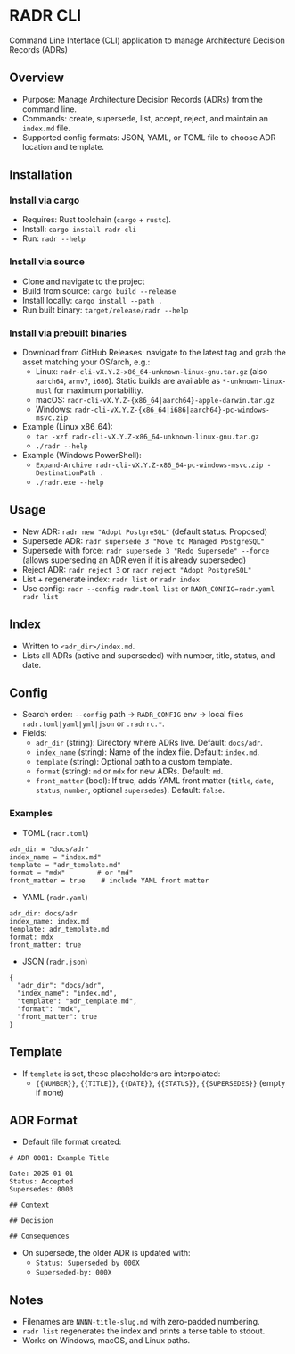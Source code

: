 # RADR CLI

Command Line Interface (CLI) application to manage Architecture Decision Records (ADRs)

## Overview

- Purpose: Manage Architecture Decision Records (ADRs) from the command line.
- Commands: create, supersede, list, accept, reject, and maintain an `index.md` file.
- Supported config formats: JSON, YAML, or TOML file to choose ADR location and template.

## Installation

### Install via cargo

- Requires: Rust toolchain (`cargo` + `rustc`).
- Install: `cargo install radr-cli`
- Run: `radr --help`

### Install via source

- Clone and navigate to the project
- Build from source: `cargo build --release`
- Install locally: `cargo install --path .`
- Run built binary: `target/release/radr --help`

### Install via prebuilt binaries

- Download from GitHub Releases: navigate to the latest tag and grab the asset matching your OS/arch, e.g.:
  - Linux: `radr-cli-vX.Y.Z-x86_64-unknown-linux-gnu.tar.gz` (also `aarch64`, `armv7`, `i686`). Static builds are available as `*-unknown-linux-musl` for maximum portability.
  - macOS: `radr-cli-vX.Y.Z-{x86_64|aarch64}-apple-darwin.tar.gz`
  - Windows: `radr-cli-vX.Y.Z-{x86_64|i686|aarch64}-pc-windows-msvc.zip`
- Example (Linux x86_64):
  - `tar -xzf radr-cli-vX.Y.Z-x86_64-unknown-linux-gnu.tar.gz`
  - `./radr --help`
- Example (Windows PowerShell):
  - `Expand-Archive radr-cli-vX.Y.Z-x86_64-pc-windows-msvc.zip -DestinationPath .`
  - `./radr.exe --help`

## Usage

- New ADR: `radr new "Adopt PostgreSQL"` (default status: Proposed)
- Supersede ADR: `radr supersede 3 "Move to Managed PostgreSQL"`
- Supersede with force: `radr supersede 3 "Redo Supersede" --force` (allows superseding an ADR even if it is already superseded)
- Reject ADR: `radr reject 3` or `radr reject "Adopt PostgreSQL"`
- List + regenerate index: `radr list` or `radr index`
- Use config: `radr --config radr.toml list` or `RADR_CONFIG=radr.yaml radr list`

## Index

- Written to `<adr_dir>/index.md`.
- Lists all ADRs (active and superseded) with number, title, status, and date.

## Config

- Search order: `--config` path → `RADR_CONFIG` env → local files `radr.toml|yaml|yml|json` or `.radrrc.*`.
- Fields:
  - `adr_dir` (string): Directory where ADRs live. Default: `docs/adr`.
  - `index_name` (string): Name of the index file. Default: `index.md`.
  - `template` (string): Optional path to a custom template.
  - `format` (string): `md` or `mdx` for new ADRs. Default: `md`.
  - `front_matter` (bool): If true, adds YAML front matter (`title`, `date`, `status`, `number`, optional `supersedes`). Default: `false`.

### Examples

- TOML (`radr.toml`)

```
adr_dir = "docs/adr"
index_name = "index.md"
template = "adr_template.md"
format = "mdx"        # or "md"
front_matter = true    # include YAML front matter
```

- YAML (`radr.yaml`)

```
adr_dir: docs/adr
index_name: index.md
template: adr_template.md
format: mdx
front_matter: true
```

- JSON (`radr.json`)

```
{
  "adr_dir": "docs/adr",
  "index_name": "index.md",
  "template": "adr_template.md",
  "format": "mdx",
  "front_matter": true
}
```

## Template

- If `template` is set, these placeholders are interpolated:
  - `{{NUMBER}}`, `{{TITLE}}`, `{{DATE}}`, `{{STATUS}}`, `{{SUPERSEDES}}` (empty if none)

## ADR Format

- Default file format created:

```
# ADR 0001: Example Title

Date: 2025-01-01
Status: Accepted
Supersedes: 0003

## Context

## Decision

## Consequences
```

- On supersede, the older ADR is updated with:
  - `Status: Superseded by 000X`
  - `Superseded-by: 000X`

## Notes

- Filenames are `NNNN-title-slug.md` with zero-padded numbering.
- `radr list` regenerates the index and prints a terse table to stdout.
- Works on Windows, macOS, and Linux paths.
